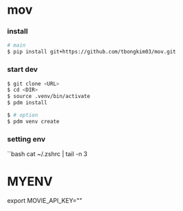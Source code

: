 # mov

### install
```bash
# main
$ pip install git+https://github.com/tbongkim03/mov.git
```


### start dev
```bash
$ git clone <URL>
$ cd <DIR>
$ source .venv/bin/activate
$ pdm install

$ # option
$ pdm venv create
```

### setting env
``bash
cat ~/.zshrc | tail -n 3

# MYENV
export MOVIE_API_KEY="<key>"
```
